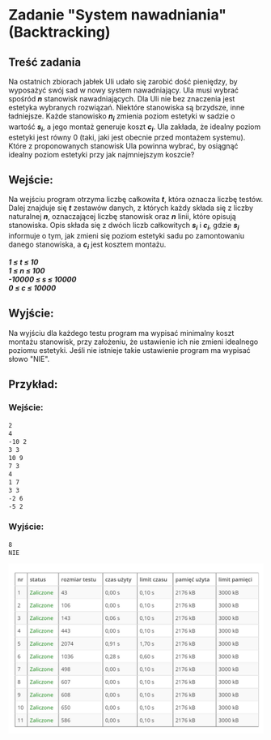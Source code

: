 # Zadanie "System nawadniania" (Backtracking)

## Treść zadania

Na ostatnich zbiorach jabłek Uli udało się zarobić dość pieniędzy, by wyposażyć swój sad w nowy system nawadniający. Ula musi wybrać spośród ***n*** stanowisk nawadniających. Dla Uli nie bez znaczenia jest estetyka wybranych rozwiązań. Niektóre stanowiska są brzydsze, inne ładniejsze. Każde stanowisko ***n<sub>i</sub>*** zmienia poziom estetyki w sadzie o wartość ***s<sub>i</sub>***, a jego montaż generuje koszt ***c<sub>i</sub>***. Ula zakłada, że idealny poziom estetyki jest równy 0 (taki, jaki jest obecnie przed montażem systemu). Które z proponowanych stanowisk Ula powinna wybrać, by osiągnąć idealny poziom estetyki przy jak najmniejszym koszcie?

## Wejście:
Na wejściu program otrzyma liczbę całkowita ***t***, która oznacza liczbę testów.\
Dalej znajduje się ***t*** zestawów danych, z których każdy składa się z liczby naturalnej ***n***, oznaczającej liczbę stanowisk oraz ***n*** linii, które opisują stanowiska. Opis składa się z dwóch liczb całkowitych ***s<sub>i</sub>*** i ***c<sub>i</sub>***, gdzie ***s<sub>i</sub>*** informuje o tym, jak zmieni się poziom estetyki sadu po zamontowaniu danego stanowiska, a ***c<sub>i</sub>*** jest kosztem montażu.

***1 ≤ t ≤ 10***\
***1 ≤ n ≤ 100***\
***-10000 ≤ s ≤ 10000***\
***0 ≤ c ≤ 10000***

## Wyjście:
Na wyjściu dla każdego testu program ma wypisać minimalny koszt montażu stanowisk, przy założeniu, że ustawienie ich nie zmieni idealnego poziomu estetyki. Jeśli nie istnieje takie ustawienie program ma wypisać słowo "NIE".

## Przykład:
### Wejście:
```
2
4
-10 2
3 3
10 9
7 3
4
1 7
3 3
-2 6
-5 2
```
### Wyjście:
```
8
NIE
```

![Zadanie8Tests](../TestResults/Zadanie8.jpg)

